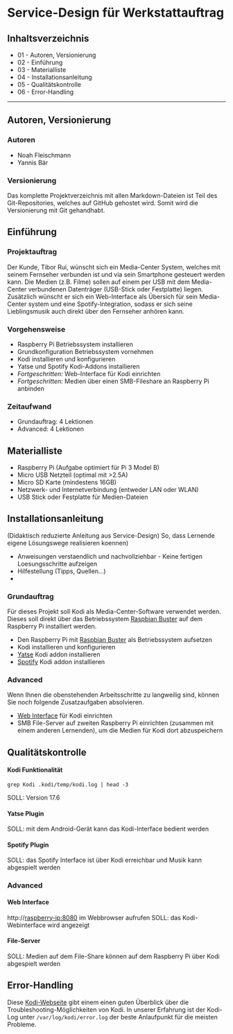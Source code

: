 # Service-Design für Werkstattauftrag

## Inhaltsverzeichnis

-   01 - Autoren, Versionierung
-   02 - Einführung
-   03 - Materialliste
-   04 - Installationsanleitung
-   05 - Qualitätskontrolle
-   06 - Error-Handling

---

## Autoren, Versionierung

### Autoren

-   Noah Fleischmann
-   Yannis Bär

### Versionierung

Das komplette Projektverzeichnis mit allen Markdown-Dateien ist Teil des Git-Repositories, welches auf GitHub gehostet wird. Somit wird die Versionierung mit Git gehandhabt.

## Einführung

### Projektauftrag

Der Kunde, Tibor Rui, wünscht sich ein Media-Center System, welches mit seinem Fernseher verbunden ist und via sein Smartphone gesteuert werden kann. Die Medien (z.B. Filme) sollen auf einem per USB mit dem Media-Center verbundenen Datenträger (USB-Stick oder Festplatte) liegen. Zusätzlich wünscht er sich ein Web-Interface als Übersich für sein Media-Center system und eine Spotify-Integration, sodass er sich seine Lieblingsmusik auch direkt über den Fernseher anhören kann.

### Vorgehensweise
-   Raspberry Pi Betriebssystem installieren
-   Grundkonfiguration Betriebssystem vornehmen
-   Kodi installieren und konfigurieren
-   Yatse und Spotify Kodi-Addons installieren
-   *Fortgeschritten:* Web-Interface für Kodi einrichten
-   *Fortgeschritten:* Medien über einen SMB-Fileshare an Raspberry Pi anbinden

### Zeitaufwand

-   Grundauftrag: 4 Lektionen
-   Advanced: 4 Lektionen

## Materialliste

-   Raspberry Pi (Aufgabe optimiert für Pi 3 Model B)
-   Micro USB Netzteil (optimal mit >2.5A)
-   Micro SD Karte (mindestens 16GB)
-   Netzwerk- und Internetverbindung (entweder LAN oder WLAN)
-   USB Stick oder Festplatte für Medien-Dateien

## Installationsanleitung
(Didaktisch reduzierte Anleitung aus Service-Design) So, dass Lernende eigene Lösungswege realisieren koennen)

-   Anweisungen verstaendlich und nachvollziehbar - Keine fertigen Loesungsschritte aufzeigen
-   Hilfestellung (Tipps, Quellen...)
-   
### Grundauftrag

Für dieses Projekt soll Kodi als Media-Center-Software verwendet werden. Dieses soll direkt über das Betriebssystem [Raspbian Buster](https://www.raspberrypi.org/downloads/raspbian/) auf dem Raspberry Pi installiert werden.

-   Den Raspberry Pi mit [Raspbian Buster](https://www.raspberrypi.org/downloads/raspbian/) als Betriebssystem aufsetzen
-   Kodi installieren und konfigurieren
-   [Yatse](https://yatse.tv/wiki/) Kodi addon installieren
-   [Spotify](https://www.makeuseof.com/tag/how-to-listen-to-spotify-on-kodi/) Kodi addon installieren

### Advanced

Wenn Ihnen die obenstehenden Arbeitsschritte zu langweilig sind, können Sie noch folgende Zusatzaufgaben absolvieren.

-   [Web Interface](https://kodi.wiki/view/Web_interface) für Kodi einrichten
-   SMB File-Server auf zweiten Raspberry Pi einrichten (zusammen mit einem anderen Lernenden), um die Medien für Kodi dort abzuspeichern

## Qualitätskontrolle

#### Kodi Funktionalität

```shell
grep Kodi .kodi/temp/kodi.log | head -3
```

SOLL: Version 17.6
#### Yatse Plugin

SOLL: mit dem Android-Gerät kann das Kodi-Interface bedient werden

#### Spotify Plugin

SOLL: das Spotify Interface ist über Kodi erreichbar und Musik kann abgespielt werden

### Advanced

#### Web Interface

http://<raspberry-ip:8080> im Webbrowser aufrufen
SOLL: das Kodi-Webinterface wird angezeigt

#### File-Server

SOLL: Medien auf dem File-Share können auf dem Raspberry Pi über Kodi abgespielt werden

## Error-Handling

Diese [Kodi-Webseite](https://kodi.wiki/view/Troubleshooting) gibt einem einen guten Überblick über die Troubleshooting-Möglichkeiten von Kodi. In unserer Erfahrung ist der Kodi-Log unter `/var/log/kodi/error.log` der beste Anlaufpunkt für die meisten Probleme. 

